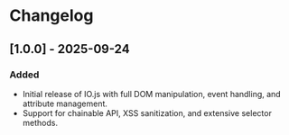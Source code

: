 # Changelog

## [1.0.0] - 2025-09-24
### Added
- Initial release of IO.js with full DOM manipulation, event handling, and attribute management.
- Support for chainable API, XSS sanitization, and extensive selector methods.
